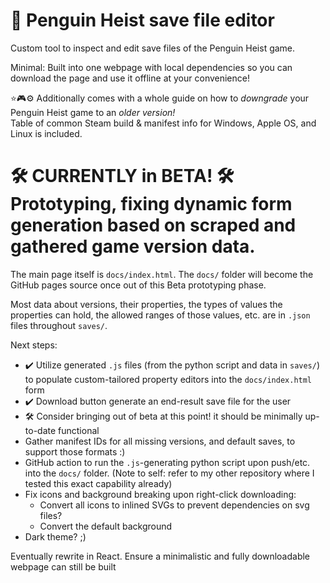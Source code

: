 # 🐧 Penguin Heist save file editor
Custom tool to inspect and edit save files of the Penguin Heist game.

Minimal: Built into one webpage with local dependencies so you can download the page and use it offline at your convenience!

⭐🎮⚙️ Additionally comes with a whole guide on how to _downgrade_ your Penguin Heist game to an _older version!_  
Table of common Steam build & manifest info for Windows, Apple OS, and Linux is included.

# **🛠️ CURRENTLY in BETA! 🛠️ Prototyping, fixing dynamic form generation based on scraped and gathered game version data.**
The main page itself is `docs/index.html`. The `docs/` folder will become the GitHub pages source once out of this Beta prototyping phase.

Most data about versions, their properties, the types of values the properties can hold, the allowed ranges of those values, etc. are in `.json` files throughout `saves/`.

Next steps:
- ✔️ Utilize generated `.js` files (from the python script and data in `saves/`) to populate custom-tailored property editors into the `docs/index.html` form
- ✔️ Download button generate an end-result save file for the user
- 🛠️ Consider bringing out of beta at this point! it should be minimally up-to-date functional
- Gather manifest IDs for all missing versions, and default saves, to support those formats :)
- GitHub action to run the `.js`-generating python script upon push/etc. into the `docs/` folder. (Note to self: refer to my other repository where I tested this exact capability already)
- Fix icons and background breaking upon right-click downloading:
  - Convert all icons to inlined SVGs to prevent dependencies on svg files?
  - Convert the default background
- Dark theme? ;)

Eventually rewrite in React. Ensure a minimalistic and fully downloadable webpage can still be built
